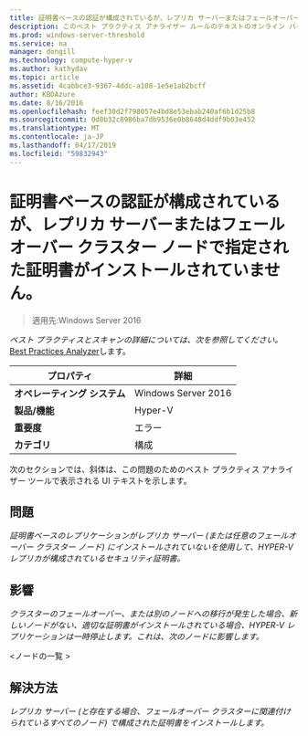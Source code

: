```yaml
---
title: 証明書ベースの認証が構成されているが、レプリカ サーバーまたはフェールオーバー クラスター ノードで指定された証明書がインストールされていません。
description: このベスト プラクティス アナライザー ルールのテキストのオンライン バージョン。
ms.prod: windows-server-threshold
ms.service: na
manager: dongill
ms.technology: compute-hyper-v
ms.author: kathydav
ms.topic: article
ms.assetid: 4cabbce3-9367-4ddc-a108-1e5e1ab2bcff
author: KBDAzure
ms.date: 8/16/2016
ms.openlocfilehash: feef30d2f798057e4bd8e53ebab240af6b1d25b8
ms.sourcegitcommit: 0d0b32c8986ba7db9536e0b8648d4ddf9b03e452
ms.translationtype: MT
ms.contentlocale: ja-JP
ms.lasthandoff: 04/17/2019
ms.locfileid: "59832943"
---
```

# <a name="certificate-based-authentication-is-configured-but-the-specified-certificate-is-not-installed-on-the-replica-server-or-failover-cluster-nodes"></a>証明書ベースの認証が構成されているが、レプリカ サーバーまたはフェールオーバー クラスター ノードで指定された証明書がインストールされていません。

>適用先:Windows Server 2016


  
*ベスト プラクティスとスキャンの詳細については、次を参照してください。* [Best Practices Analyzer](https://go.microsoft.com/fwlink/?LinkId=122786)します。  
  
|プロパティ|詳細|  
|-|-|  
|**オペレーティング システム**|Windows Server 2016|  
|**製品/機能**|Hyper-V|  
|**重要度**|エラー|  
|**カテゴリ**|構成|  

次のセクションでは、斜体は、この問題のためのベスト プラクティス アナライザー ツールで表示される UI テキストを示します。

## <a name="issue"></a>問題  
  
*証明書ベースのレプリケーションがレプリカ サーバー (または任意のフェールオーバー クラスター ノード) にインストールされていないを使用して、HYPER-V レプリカが構成されているセキュリティ証明書。*  
  
## <a name="impact"></a>影響  
  
*クラスターのフェールオーバー、または別のノードへの移行が発生した場合、新しいノードがない、適切な証明書がインストールされている場合、HYPER-V レプリケーションは一時停止します。これは、次のノードに影響します。*  
  
\<ノードの一覧 >  
  
## <a name="resolution"></a>解決方法  
  
*レプリカ サーバー (と存在する場合、フェールオーバー クラスターに関連付けられているすべてのノード) で構成された証明書をインストールします。*  
  


